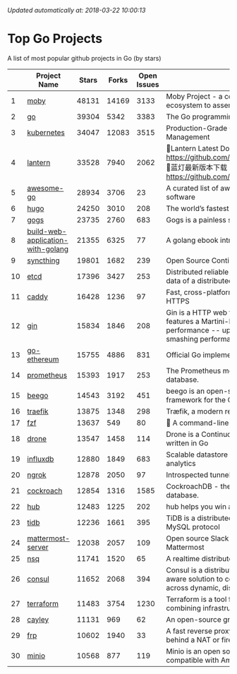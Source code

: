 *Updated automatically at: 2018-03-22 10:00:13* 
# Top Go Projects
A list of most popular github projects in Go (by stars)

|    | Project Name | Stars | Forks | Open Issues | Description |
| -- | ------------ | ----- | ----- | ----------- | ----------- |
| 1 | [moby](https://github.com/moby/moby) | 48131 | 14169 | 3133 | Moby Project - a collaborative project for the container ecosystem to assemble container-based systems |
| 2 | [go](https://github.com/golang/go) | 39304 | 5342 | 3383 | The Go programming language |
| 3 | [kubernetes](https://github.com/kubernetes/kubernetes) | 34047 | 12083 | 3515 | Production-Grade Container Scheduling and Management |
| 4 | [lantern](https://github.com/getlantern/lantern) | 33528 | 7940 | 2062 | 🔴Lantern Latest Download https://github.com/getlantern/lantern/releases/tag/latest 🔴蓝灯最新版本下载 https://github.com/getlantern/forum/issues/833 🔴  |
| 5 | [awesome-go](https://github.com/avelino/awesome-go) | 28934 | 3706 | 23 | A curated list of awesome Go frameworks, libraries and software |
| 6 | [hugo](https://github.com/gohugoio/hugo) | 24250 | 3010 | 208 | The world’s fastest framework for building websites. |
| 7 | [gogs](https://github.com/gogits/gogs) | 23735 | 2760 | 683 | Gogs is a painless self-hosted Git service. |
| 8 | [build-web-application-with-golang](https://github.com/astaxie/build-web-application-with-golang) | 21355 | 6325 | 77 | A golang ebook intro how to build a web with golang |
| 9 | [syncthing](https://github.com/syncthing/syncthing) | 19801 | 1682 | 239 | Open Source Continuous File Synchronization |
| 10 | [etcd](https://github.com/coreos/etcd) | 17396 | 3427 | 253 | Distributed reliable key-value store for the most critical data of a distributed system |
| 11 | [caddy](https://github.com/mholt/caddy) | 16428 | 1236 | 97 | Fast, cross-platform HTTP/2 web server with automatic HTTPS |
| 12 | [gin](https://github.com/gin-gonic/gin) | 15834 | 1846 | 208 | Gin is a HTTP web framework written in Go (Golang). It features a Martini-like API with much better performance -- up to 40 times faster. If you need smashing performance, get yourself some Gin. |
| 13 | [go-ethereum](https://github.com/ethereum/go-ethereum) | 15755 | 4886 | 831 | Official Go implementation of the Ethereum protocol |
| 14 | [prometheus](https://github.com/prometheus/prometheus) | 15393 | 1917 | 253 | The Prometheus monitoring system and time series database. |
| 15 | [beego](https://github.com/astaxie/beego) | 14543 | 3192 | 451 | beego is an open-source, high-performance web framework for the Go programming language. |
| 16 | [traefik](https://github.com/containous/traefik) | 13875 | 1348 | 298 | Træfik, a modern reverse proxy |
| 17 | [fzf](https://github.com/junegunn/fzf) | 13637 | 549 | 80 | :cherry_blossom: A command-line fuzzy finder |
| 18 | [drone](https://github.com/drone/drone) | 13547 | 1458 | 114 | Drone is a Continuous Delivery platform built on Docker, written in Go |
| 19 | [influxdb](https://github.com/influxdata/influxdb) | 12880 | 1849 | 683 | Scalable datastore for metrics, events, and real-time analytics |
| 20 | [ngrok](https://github.com/inconshreveable/ngrok) | 12878 | 2050 | 97 | Introspected tunnels to localhost |
| 21 | [cockroach](https://github.com/cockroachdb/cockroach) | 12854 | 1316 | 1585 | CockroachDB - the open source, cloud-native SQL database. |
| 22 | [hub](https://github.com/github/hub) | 12483 | 1225 | 202 | hub helps you win at git. |
| 23 | [tidb](https://github.com/pingcap/tidb) | 12236 | 1661 | 395 | TiDB is a distributed HTAP database compatible with the MySQL protocol  |
| 24 | [mattermost-server](https://github.com/mattermost/mattermost-server) | 12038 | 2057 | 109 | Open source Slack-alternative in Golang and React - Mattermost |
| 25 | [nsq](https://github.com/nsqio/nsq) | 11741 | 1520 | 65 | A realtime distributed messaging platform |
| 26 | [consul](https://github.com/hashicorp/consul) | 11652 | 2068 | 394 | Consul is a distributed, highly available, and data center aware solution to connect and configure applications across dynamic, distributed infrastructure. |
| 27 | [terraform](https://github.com/hashicorp/terraform) | 11483 | 3754 | 1230 | Terraform is a tool for building, changing, and combining infrastructure safely and efficiently. |
| 28 | [cayley](https://github.com/cayleygraph/cayley) | 11131 | 969 | 62 | An open-source graph database |
| 29 | [frp](https://github.com/fatedier/frp) | 10602 | 1940 | 33 | A fast reverse proxy to help you expose a local server behind a NAT or firewall to the internet. |
| 30 | [minio](https://github.com/minio/minio) | 10568 | 877 | 119 | Minio is an open source object storage server compatible with Amazon S3 APIs |
